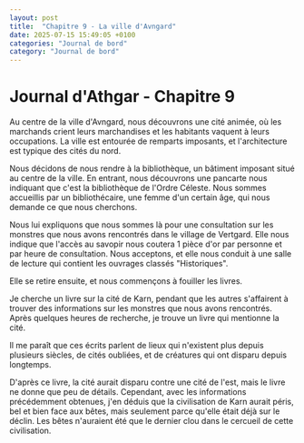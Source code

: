 ```yaml
---
layout: post
title:  "Chapitre 9 - La ville d'Avngard"
date: 2025-07-15 15:49:05 +0100
categories: "Journal de bord"
category: "Journal de bord"
---
```


# Journal d'Athgar - Chapitre 9

Au centre de la ville d'Avngard, nous découvrons une cité animée, où les marchands crient leurs marchandises et les habitants vaquent à leurs occupations. La ville est entourée de remparts imposants, et l'architecture est typique des cités du nord.

Nous décidons de nous rendre à la bibliothèque, un bâtiment imposant situé au centre de la ville. En entrant, nous découvrons une pancarte nous indiquant que c'est la bibliothèque de l'Ordre Céleste. Nous sommes accueillis par un bibliothécaire, une femme d'un certain âge, qui nous demande ce que nous cherchons.

Nous lui expliquons que nous sommes là pour une consultation sur les monstres que nous avons rencontrés dans le village de Vertgard. Elle nous indique que l'accès au savopir nous coutera 1 pièce d'or par personne et par heure de consultation. Nous acceptons, et elle nous conduit à une salle de lecture qui contient les ouvrages classés "Historiques".

Elle se retire ensuite, et nous commençons à fouiller les livres.

Je cherche un livre sur la cité de Karn, pendant que les autres s'affairent à trouver des informations sur les monstres que nous avons rencontrés. Après quelques heures de recherche, je trouve un livre qui mentionne la cité.

Il me paraît que ces écrits parlent de lieux qui n'existent plus depuis plusieurs siècles, de cités oubliées, et de créatures qui ont disparu depuis longtemps.

D'après ce livre, la cité aurait disparu contre une cité de l'est, mais le livre ne donne que peu de détails. Cependant, avec les informations précédemment obtenues, j'en déduis que la civilisation de Karn aurait péris, bel et bien face aux bêtes, mais seulement parce qu'elle était déjà sur le déclin. Les bêtes n'auraient été que le dernier clou dans le cercueil de cette civilisation.

